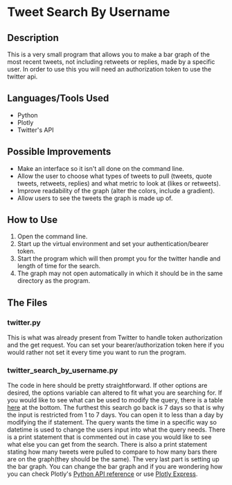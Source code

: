 # Tweet Search By Username
## Description
This is a very small program that allows you to make a bar graph of the most recent tweets, not including retweets or replies, made by a specific user. In order to use this you will need an authorization token to use the twitter api.

## Languages/Tools Used
- Python
- Plotly
- Twitter's API

## Possible Improvements
- Make an interface so it isn't all done on the command line.
- Allow the user to choose what types of tweets to pull (tweets, quote tweets, retweets, replies) and what metric to look at (likes or retweets).
- Improve readability of the graph (alter the colors, include a gradient).
- Allow users to see the tweets the graph is made up of.

## How to Use
1. Open the command line.
2. Start up the virtual environment and set your authentication/bearer token.
3. Start the program which will then prompt you for the twitter handle and length of time for the search.
4. The graph may not open automatically in which it should be in the same directory as the program.

## The Files
### twitter.py
This is what was already present from Twitter to handle token authorization and the get request. You can set your bearer/authorization token here if you would rather not set it every time you want to run the program.

### twitter_search_by_username.py
The code in here should be pretty straightforward. If other options are desired, the options variable can altered to fit what you are searching for. If you would like to see what can be used to modify the query, there is a table [here](https://developer.twitter.com/en/docs/twitter-api/tweets/search/integrate/build-a-query) at the bottom. The furthest this search go back is 7 days so that is why the input is restricted from 1 to 7 days. You can open it to less than a day by modifying the if statement. The query wants the time in a specific way so datetime is used to change the users input into what the query needs. There is a print statement that is commented out in case you would like to see what else you can get from the search. There is also a print statement stating how many tweets were pulled to compare to how many bars there are on the graph(they should be the same). The very last part is setting up the bar graph. You can change the bar graph and if you are wondering how you can check Plotly's [Python API reference](https://plotly.com/python-api-reference/generated/plotly.graph_objects.Bar.html) or use [Plotly Express](https://plotly.com/python/bar-charts/).
